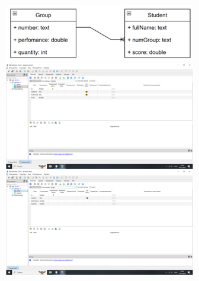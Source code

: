 ![](https://github.com/KiraIshb/AD-in-gamedev/blob/main/assets/db.png)
![](https://github.com/KiraIshb/AD-in-gamedev/blob/main/assets/students.png)
![](https://github.com/KiraIshb/AD-in-gamedev/blob/main/assets/groups.png)

